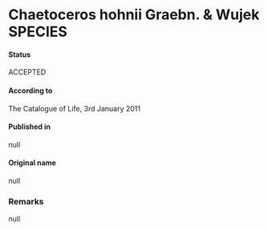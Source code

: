 Chaetoceros hohnii Graebn. & Wujek SPECIES
=======

#### Status
ACCEPTED

#### According to
The Catalogue of Life, 3rd January 2011

#### Published in
null

#### Original name
null

### Remarks
null